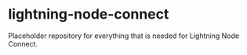 # lightning-node-connect

Placeholder repository for everything that is needed for Lightning Node Connect.
